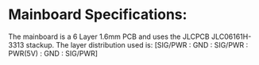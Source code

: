 # Mainboard Specifications:

The mainboard is a 6 Layer 1.6mm PCB and uses the JLCPCB JLC06161H-3313 stackup. The layer distribution used is: [SIG/PWR : GND : SIG/PWR : PWR(5V) : GND : SIG/PWR]
